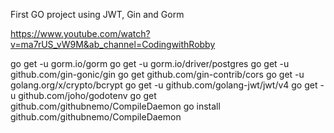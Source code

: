 First GO project using JWT, Gin and Gorm

https://www.youtube.com/watch?v=ma7rUS_vW9M&ab_channel=CodingwithRobby

go get -u gorm.io/gorm
go get -u gorm.io/driver/postgres
go get -u github.com/gin-gonic/gin
go get github.com/gin-contrib/cors
go get -u golang.org/x/crypto/bcrypt
go get -u github.com/golang-jwt/jwt/v4
go get -u github.com/joho/godotenv
go get github.com/githubnemo/CompileDaemon
go install github.com/githubnemo/CompileDaemon